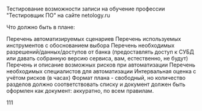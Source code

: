 Тестирование возможности записи на обучение профессии "Тестировщик ПО" на сайте netology.ru


Что должно быть в плане:

Перечень автоматизируемых сценариев
Перечень используемых инструментов с обоснованием выбора
Перечень необходимых разрешений/данных/доступов от банка (предоставлять доступ к СУБД или давать собранную версию сервиса, вам, естественно, не будут)
Перечень и описание возможных рисков при автоматизации
Перечень необходимых специалистов для автоматизации
Интервальная оценка с учётом рисков (в часах)
Формат плана - свободный, но количество разделов должно соответствовать списку и документ должен быть оформлен как документ: аккуратно, по всем правилам.



111